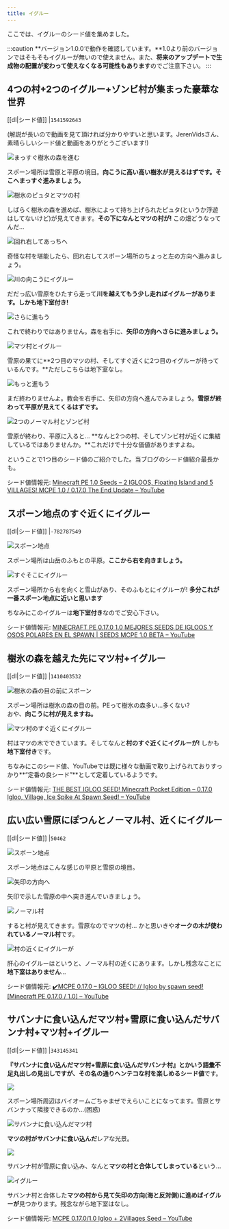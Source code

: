 ```yaml
---
title: イグルー
---
```


ここでは、イグルーのシード値を集めました。

:::caution
**バージョン1.0.0で動作を確認しています。**1.0より前のバージョンではそもそもイグルーが無いので使えません。また、**将来のアップデートで生成物の配置が変わって使えなくなる可能性もあります**のでご注意下さい。
:::

## 4つの村+2つのイグルー+ゾンビ村が集まった豪華な世界

[[dl|シード値]]
|`1541592643`

(解説が長いので動画を見て頂ければ分かりやすいと思います。JerenVidsさん、素晴らしいシード値と動画をありがとうございます!)

![まっすぐ樹氷の森を進む](https://cdn-ak.f.st-hatena.com/images/fotolife/s/sasigume/20210208/20210208100940.png)

スポーン場所は雪原と平原の境目。**向こうに高い高い樹氷が見えるはずです。**そこへ**まっすぐ進みましょう。**

![樹氷のピュタとマツの村](https://cdn-ak.f.st-hatena.com/images/fotolife/s/sasigume/20210208/20210208112913.png)

しばらく樹氷の森を進めば、樹氷によって持ち上げられたピュタ(というか浮遊はしてないけど)が見えてきます。**その下になんとマツの村が!** この畑どうなってんだ…

![回れ右してあっちへ](https://cdn-ak.f.st-hatena.com/images/fotolife/s/sasigume/20210208/20210208110726.png)

奇怪な村を堪能したら、回れ右してスポーン場所のちょっと左の方向へ進みましょう。

![川の向こうにイグルー](https://cdn-ak.f.st-hatena.com/images/fotolife/s/sasigume/20210208/20210208112918.png)

だだっ広い雪原をひたすら走って**川を越えてもう少し走ればイグルーがあります。しかも地下室付き!**

![さらに進もう](https://cdn-ak.f.st-hatena.com/images/fotolife/s/sasigume/20210208/20210208101236.png)

これで終わりではありません。森を右手に、**矢印の方向へさらに進みましょう。**

![マツ村とイグルー](https://cdn-ak.f.st-hatena.com/images/fotolife/s/sasigume/20210208/20210208104552.png)

雪原の果てに**2つ目のマツの村、そしてすぐ近くに2つ目のイグルーが待っているんです。**ただしこちらは地下室なし。

![もっと進もう](https://cdn-ak.f.st-hatena.com/images/fotolife/s/sasigume/20210208/20210208091155.png)

まだ終わりませんよ。教会を右手に、矢印の方向へ進んでみましょう。**雪原が終わって平原が見えてくるはずです。**

![2つのノーマル村とゾンビ村](https://cdn-ak.f.st-hatena.com/images/fotolife/s/sasigume/20210208/20210208105115.png)

雪原が終わり、平原に入ると… **なんと2つの村、そしてゾンビ村が近くに集結しているではありませんか。**これだけで十分な価値がありますよね。

ということで1つ目のシード値のご紹介でした。当ブログのシード値紹介最長かも。

シード値情報元: [Minecraft PE 1.0 Seeds – 2 IGLOOS, Floating Island and 5 VILLAGES! MCPE 1.0 / 0.17.0 The End Update – YouTube](https://www.youtube.com/watch?v=6C5Njcs6E9A)

## スポーン地点のすぐ近くにイグルー

[[dl|シード値]]
|`-782787549`

![スポーン地点](https://cdn-ak.f.st-hatena.com/images/fotolife/s/sasigume/20210208/20210208112909.png)

スポーン場所は山岳のふもとの平原。**ここから右を向きましょう。**

![すぐそこにイグルー](https://cdn-ak.f.st-hatena.com/images/fotolife/s/sasigume/20210208/20210208101849.png)

スポーン場所から右を向くと雪山があり、そのふもとにイグルーが! **多分これが一番スポーン地点に近いと思います**

ちなみにこのイグルーは**地下室付き**なのでご安心下さい。

シード値情報元: [MINECRAFT PE 0.17.0 1.0 MEJORES SEEDS DE IGLOOS Y OSOS POLARES EN EL SPAWN | SEEDS MCPE 1.0 BETA – YouTube](https://www.youtube.com/watch?v=VDoQ8dq23J8)

## 樹氷の森を越えた先にマツ村+イグルー

[[dl|シード値]]
|`1410403532`

![樹氷の森の目の前にスポーン](https://cdn-ak.f.st-hatena.com/images/fotolife/s/sasigume/20210208/20210208105852.png)

スポーン場所は樹氷の森の目の前。PEって樹氷の森多い…多くない?  
おや、**向こうに村が見えますね。**

![マツ村のすぐ近くにイグルー](https://cdn-ak.f.st-hatena.com/images/fotolife/s/sasigume/20210208/20210208101425.png)

村はマツの木でできています。そしてなんと**村のすぐ近くにイグルーが!** しかも**地下室付き**です。

ちなみにこのシード値、YouTubeでは既に様々な動画で取り上げられておりすっかり**“定番の良シード”**として定着しているようです。

シード値情報元: [THE BEST IGLOO SEED! Minecraft Pocket Edition – 0.17.0 Igloo, Village, Ice Spike At Spawn Seed! – YouTube](https://www.youtube.com/watch?v=R7796Ae5GP0)

## 広い広い雪原にぽつんとノーマル村、近くにイグルー

[[dl|シード値]]
|`50462`

![スポーン地点](https://cdn-ak.f.st-hatena.com/images/fotolife/s/sasigume/20210208/20210208112905.png)

スポーン地点はこんな感じの平原と雪原の境目。

![矢印の方向へ](https://cdn-ak.f.st-hatena.com/images/fotolife/s/sasigume/20210208/20210208102305.png)

矢印で示した雪原の中へ突き進んでいきましょう。

![ノーマル村](https://cdn-ak.f.st-hatena.com/images/fotolife/s/sasigume/20210208/20210208101822.png)

すると村が見えてきます。雪原なのでマツの村… かと思いきや**オークの木が使われているノーマル村**です。

![村の近くにイグルーが](https://cdn-ak.f.st-hatena.com/images/fotolife/s/sasigume/20210208/20210208124155.png)

肝心のイグルーはというと、ノーマル村の近くにあります。しかし残念なことに**地下室はありません**…

シード値情報元: [✔️MCPE 0.17.0 – IGLOO SEED! // Igloo by spawn seed! \[Minecraft PE 0.17.0 / 1.0\] – YouTube](https://www.youtube.com/watch?v=Qv3JzFMOhc8)

## サバンナに食い込んだマツ村+雪原に食い込んだサバンナ村+マツ村+イグルー

[[dl|シード値]]
|`343145341`

**『サバンナに食い込んだマツ村+雪原に食い込んだサバンナ村』**とかいう語彙不足丸出しの見出しですが、その名の通り**ヘンテコな村を楽しめるシード値**です。

![](https://cdn-ak.f.st-hatena.com/images/fotolife/s/sasigume/20210208/20210208123207.png)

スポーン場所周辺はバイオームごちゃまぜでえらいことになってます。雪原とサバンナって隣接できるのか…(困惑)

![サバンナに食い込んだマツ村](https://cdn-ak.f.st-hatena.com/images/fotolife/s/sasigume/20210208/20210208112924.png)

**マツの村がサバンナに食い込んだ**レアな光景。

![](https://cdn-ak.f.st-hatena.com/images/fotolife/s/sasigume/20210208/20210208112928.png)

サバンナ村が雪原に食い込み、なんと**マツの村と合体してしまっている**という…

![イグルー](https://cdn-ak.f.st-hatena.com/images/fotolife/s/sasigume/20210208/20210208121423.png)

サバンナ村と合体した**マツの村から見て矢印の方向(海と反対側)に進めばイグルーが**見つかります。残念ながら地下室はなし。

シード値情報元: [MCPE 0.17.0/1.0 Igloo + 2Villages Seed – YouTube](https://www.youtube.com/watch?v=sFXBb5cjJac)
